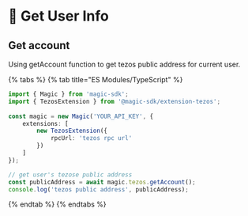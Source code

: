 # 👤 Get User Info

## Get account

Using getAccount function to get tezos public address for current user.

{% tabs %}
{% tab title="ES Modules/TypeScript" %}
```typescript
import { Magic } from 'magic-sdk';
import { TezosExtension } from '@magic-sdk/extension-tezos';
 
const magic = new Magic('YOUR_API_KEY', {
    extensions: [
        new TezosExtension({
            rpcUrl: 'tezos rpc url'
        })
    ]
});

// get user's tezose public address
const publicAddress = await magic.tezos.getAccount();
console.log('tezos public address', publicAddress);
```
{% endtab %}
{% endtabs %}



